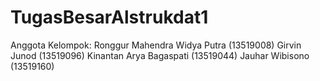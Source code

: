 # TugasBesarAlstrukdat1
 
Anggota Kelompok:
Ronggur Mahendra Widya Putra (13519008)
Girvin Junod (13519096)
Kinantan Arya Bagaspati (13519044)
Jauhar Wibisono (13519160)

